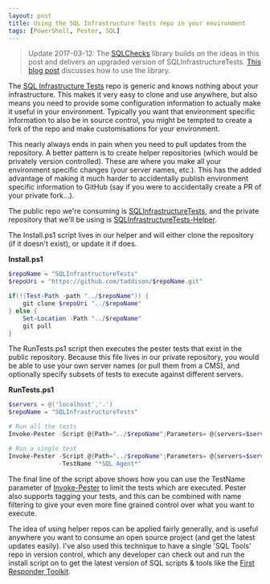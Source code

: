 ```yaml
---
layout: post
title: Using the SQL Infrastructure Tests repo in your environment
tags: [PowerShell, Pester, SQL]
---
```

>Update 2017-03-12: The [SQLChecks](https://github.com/taddison/SQLChecks) library builds on the ideas in this post and delivers an upgraded version of SQLInfrastructureTests.  [This blog post](/2017/12/03/Using-the-SQLChecks-library-for-SQL-Server-configuration-management) discusses how to use the library.

The [SQL Infrastructure Tests](https://github.com/taddison/SQLInfrastructureTests) repo is generic and knows nothing about your infrastructure.  This makes it very easy to clone and use anywhere, but also means you need to provide some configuration information to actually make it useful in your environment.  Typically you want that environment specific information to also be in source control, you might be tempted to create a fork of the repo and make customisations for your environment.

This nearly always ends in pain when you need to pull updates from the repository.  A better pattern is to create helper repositories (which would be privately version controlled).  These are where you make all your environment specific changes (your server names, etc.).  This has the added advantage of making it much harder to accidentally publish environment specific information to GitHub (say if you were to accidentally create a PR of your private fork…).

The public repo we're consuming is [SQLInfrastructureTests](https://github.com/taddison/SQLInfrastructureTests), and the private repository that we'll be using is [SQLInfrastructureTests-Helper](https://github.com/taddison/SQLInfrastructureTests-Helper).
<!--more-->
The Install.ps1 script lives in our helper and will either clone the repository (if it doesn't exist), or update it if does.

**Install.ps1**
```powershell
$repoName = "SQLInfrastructureTests"
$repoUri = "https://github.com/taddison/$repoName.git"

if(!(Test-Path -path "../$repoName")) {
    git clone $repoUri "../$repoName"
} else {
    Set-Location -Path "../$repoName"
    git pull
}
```

The RunTests.ps1 script then executes the pester tests that exist in the public repository.  Because this file lives in our private repository, you would be able to use your own server names (or pull them from a CMS), and optionally specify subsets of tests to execute against different servers.

**RunTests.ps1**
```powershell
$servers = @('localhost','.')
$repoName = "SQLInfrastructureTests"

# Run all the tests
Invoke-Pester -Script @{Path="../$repoName";Parameters= @{servers=$servers}}

# Run a single test
Invoke-Pester -Script @{Path="../$repoName";Parameters= @{servers=$servers}} `
              -TestName "*SQL Agent*"
```

The final line of the script above shows how you can use the TestName parameter of [Invoke-Pester](https://github.com/pester/Pester/wiki/Invoke-Pester) to limit the tests which are executed.  Pester also supports tagging your tests, and this can be combined with name filtering to give your even more fine grained control over what you want to execute.

The idea of using helper repos can be applied fairly generally, and is useful anywhere you want to consume an open source project (and get the latest updates easily).  I've also used this technique to have a single 'SQL Tools' repo in version control, which any developer can check out and run the install script on to get the latest version of SQL scripts & tools like the [First Responder Toolkit](https://github.com/BrentOzarULTD/SQL-Server-First-Responder-Kit).